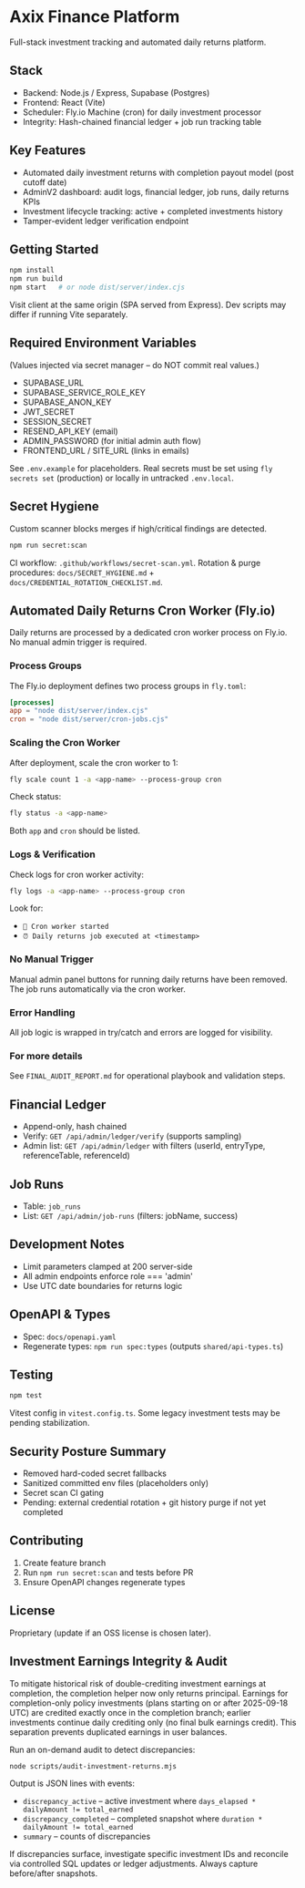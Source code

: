# Axix Finance Platform

Full-stack investment tracking and automated daily returns platform.

## Stack

- Backend: Node.js / Express, Supabase (Postgres)
- Frontend: React (Vite)
- Scheduler: Fly.io Machine (cron) for daily investment processor
- Integrity: Hash-chained financial ledger + job run tracking table

## Key Features

- Automated daily investment returns with completion payout model (post cutoff date)
- AdminV2 dashboard: audit logs, financial ledger, job runs, daily returns KPIs
- Investment lifecycle tracking: active + completed investments history
- Tamper-evident ledger verification endpoint

## Getting Started

```bash
npm install
npm run build
npm start   # or node dist/server/index.cjs
```

Visit client at the same origin (SPA served from Express). Dev scripts may differ if running Vite separately.

## Required Environment Variables

(Values injected via secret manager – do NOT commit real values.)

- SUPABASE_URL
- SUPABASE_SERVICE_ROLE_KEY
- SUPABASE_ANON_KEY
- JWT_SECRET
- SESSION_SECRET
- RESEND_API_KEY (email)
- ADMIN_PASSWORD (for initial admin auth flow)
- FRONTEND_URL / SITE_URL (links in emails)

See `.env.example` for placeholders. Real secrets must be set using `fly secrets set` (production) or locally in untracked `.env.local`.

## Secret Hygiene

Custom scanner blocks merges if high/critical findings are detected.

```bash
npm run secret:scan
```

CI workflow: `.github/workflows/secret-scan.yml`.
Rotation & purge procedures: `docs/SECRET_HYGIENE.md` + `docs/CREDENTIAL_ROTATION_CHECKLIST.md`.

## Automated Daily Returns Cron Worker (Fly.io)

Daily returns are processed by a dedicated cron worker process on Fly.io. No manual admin trigger is required.

### Process Groups

The Fly.io deployment defines two process groups in `fly.toml`:

```toml
[processes]
app = "node dist/server/index.cjs"
cron = "node dist/server/cron-jobs.cjs"
```

### Scaling the Cron Worker

After deployment, scale the cron worker to 1:

```bash
fly scale count 1 -a <app-name> --process-group cron
```

Check status:

```bash
fly status -a <app-name>
```

Both `app` and `cron` should be listed.

### Logs & Verification

Check logs for cron worker activity:

```bash
fly logs -a <app-name> --process-group cron
```

Look for:

- `🚀 Cron worker started`
- `⏰ Daily returns job executed at <timestamp>`

### No Manual Trigger

Manual admin panel buttons for running daily returns have been removed. The job runs automatically via the cron worker.

### Error Handling

All job logic is wrapped in try/catch and errors are logged for visibility.

### For more details

See `FINAL_AUDIT_REPORT.md` for operational playbook and validation steps.

## Financial Ledger

- Append-only, hash chained
- Verify: `GET /api/admin/ledger/verify` (supports sampling)
- Admin list: `GET /api/admin/ledger` with filters (userId, entryType, referenceTable, referenceId)

## Job Runs

- Table: `job_runs`
- List: `GET /api/admin/job-runs` (filters: jobName, success)

## Development Notes

- Limit parameters clamped at 200 server-side
- All admin endpoints enforce role === 'admin'
- Use UTC date boundaries for returns logic

## OpenAPI & Types

- Spec: `docs/openapi.yaml`
- Regenerate types: `npm run spec:types` (outputs `shared/api-types.ts`)

## Testing

```bash
npm test
```

Vitest config in `vitest.config.ts`. Some legacy investment tests may be pending stabilization.

## Security Posture Summary

- Removed hard-coded secret fallbacks
- Sanitized committed env files (placeholders only)
- Secret scan CI gating
- Pending: external credential rotation + git history purge if not yet completed

## Contributing

1. Create feature branch
2. Run `npm run secret:scan` and tests before PR
3. Ensure OpenAPI changes regenerate types

## License

Proprietary (update if an OSS license is chosen later).

## Investment Earnings Integrity & Audit

To mitigate historical risk of double-crediting investment earnings at completion, the completion helper now only returns principal. Earnings for completion-only policy investments (plans starting on or after 2025-09-18 UTC) are credited exactly once in the completion branch; earlier investments continue daily crediting only (no final bulk earnings credit). This separation prevents duplicated earnings in user balances.

Run an on-demand audit to detect discrepancies:

```bash
node scripts/audit-investment-returns.mjs
```

Output is JSON lines with events:

- `discrepancy_active` – active investment where `days_elapsed * dailyAmount != total_earned`
- `discrepancy_completed` – completed snapshot where `duration * dailyAmount != total_earned`
- `summary` – counts of discrepancies

If discrepancies surface, investigate specific investment IDs and reconcile via controlled SQL updates or ledger adjustments. Always capture before/after snapshots.

